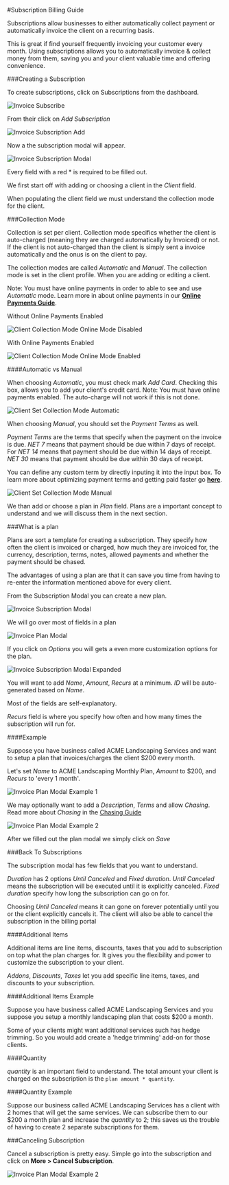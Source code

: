 #Subscription Billing Guide

Subscriptions allow businesses to either automatically collect payment or automatically invoice the client on a recurring basis.

This is great if find yourself frequently invoicing your customer every month.  Using subscriptions allows you to automatically invoice & collect money from them, saving you and your client valuable time and offering convenience.

###Creating a Subscription

To create subscriptions, click on Subscriptions from the dashboard.  

![Invoice Subscribe](../img/invoice-subscription.png)

From their click on *Add Subscription*

![Invoice Subscription Add](../img/invoice-subscription-create.png)

Now a the subscription modal will appear.

![Invoice Subscription Modal](../img/invoice-subscription-modal.png)

Every field with a red * is required to be filled out.

We first start off with adding or choosing a client in the *Client* field.

When populating the client field we must understand the collection mode for the client.

###Collection Mode

Collection is set per client.  Collection mode specifics whether the client is auto-charged (meaning they are charged automatically by Invoiced) or not. If the client is not auto-charged than the client is simply sent a invoice automatically and the onus is on the client to pay. 

The collection modes are called *Automatic* and *Manual*. The collection mode is set in the client profile.  When you are adding or editing a client.

Note: You must have online payments in order to able to see and use *Automatic* mode.  Learn more in about online payments in our **[Online Payments Guide](/docs/guides/payments)**.  

Without Online Payments Enabled

![Client Collection Mode Online Mode Disabled](../img/invoice-client-collection-mode-automatic-disabled.png) 

With Online Payments Enabled

![Client Collection Mode Online Mode Enabled](../img/invoice-client-set-collection-mode.png) 

####Automatic vs Manual

When choosing *Automatic*, you must check mark *Add Card*.  Checking this box, allows you to add your client's credit card.  Note: You must have online payments enabled.  The auto-charge will not work if this is not done. 

![Client Set Collection Mode Automatic](../img/invoice-client-collection-mode-automatic.png)

When choosing *Manual*, you should set the *Payment Terms* as well.  

*Payment Terms* are the terms that specify when the payment on the invoice is due.  *NET 7* means that payment should be due within 7 days of receipt. For *NET 14* means that payment should be due within 14 days of receipt. *NET 30* means that payment should be due within 30 days of receipt.  

You can define any custom term by directly inputing it into the input box.  To learn more about optimizing payment terms and getting paid faster go **[here](http://blog.invoiced.com/how-to-get-paid-faster-on-your-invoice-part-i/)**.

![Client Set Collection Mode Manual](../img/invoice-client-collection-mode-manual.png)

We than add or choose a plan in *Plan* field.  Plans are a important concept to understand and we will discuss them in the next section.

###What is a plan

Plans are sort a template for creating a subscription.  They specify how often the client is invoiced or charged, how much they are invoiced for, the currency, description, terms, notes, allowed payments and whether the payment should be chased.

The advantages of using a plan are that it can save you time from having to re-enter the information mentioned above for every client.  

From the Subscription Modal you can create a new plan.

![Invoice Subscription Modal](../img/invoice-subscription-plan.png)

We will go over most of fields in a plan

![Invoice Plan Modal](../img/invoice-plan-modal.png)

If you click on *Options* you will gets a even more customization options for the plan.

![Invoice Subscription Modal Expanded](../img/invoice-plan-modal-expanded.png)

You will want to add *Name*, *Amount*, *Recurs* at a minimum.  *ID* will be auto-generated based on *Name*.

Most of the fields are self-explanatory.  

*Recurs* field is where you specify how often and how many times the subscription will run for.

####Example 

Suppose you have business called ACME Landscaping Services and want to setup a plan that invoices/charges the client $200 every month.

Let's set *Name* to ACME Landscaping Monthly Plan,
*Amount* to $200,
and *Recurs* to 'every 1 month'.

![Invoice Plan Modal Example 1](../img/invoice-plan-modal-example-1.png)

We may optionally want to add a *Description*, *Terms* and allow *Chasing*.
Read more about *Chasing* in the [Chasing Guide](/docs/guides/chasing)

![Invoice Plan Modal Example 2](../img/invoice-plan-modal-example-2.png)

After we filled out the plan modal we simply click on *Save*

###Back To Subscriptions

The subscription modal has few fields that you want to understand. 

*Duration* has 2 options *Until Canceled* and *Fixed duration*.  *Until Canceled* means the subscription will be executed until it is explicitly canceled.  *Fixed duration* specify how long the subscription can go on for.

Choosing *Until Canceled* means it can gone on forever potentially until you or the client explicitly cancels it.  The client will also be able to cancel the subscription in the billing portal

####Additional Items

Additional items are line items, discounts, taxes that you add to subscription on top what the plan charges for.  It gives you the flexibility and power to customize the subscription to your client.

*Addons*, *Discounts*, *Taxes* let you add specific line items, taxes, and discounts to your subscription.

####Additional Items Example

Suppose you have business called ACME Landscaping Services and you suppose you setup a monthly landscaping plan that costs $200 a month.  

Some of your clients might want additional services such has hedge trimming.  So you would add create a 'hedge trimming' add-on for those clients.

####Quantity

*quantity* is an important field to understand.  The total amount your client is charged on the subscription is the `plan amount * quantity`. 

####Quantity Example

Suppose our business called ACME Landscaping Services has a client with 2 homes that will get the same services.  We can subscribe them to our $200 a month plan and increase the *quantity* to 2; this saves us the trouble of having to create 2 separate subscriptions for them.

###Canceling Subscription

Cancel a subscription is pretty easy.  Simple go into the subscription and click on **More > Cancel Subscription**. 

![Invoice Plan Modal Example 2](../img/invoice-subscription-cancel.png)